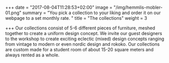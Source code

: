 +++
date = "2017-08-04T11:28:53+02:00"
image = "/img/hemmlis-mobler-01.png"
summary = "You pick a collection to your liking and order it on our webpage to a set monthly rate. "
title = "The collections"
weight = 3

+++
Our collections consist of 5-6 different pieces of furniture, meshed together to create a uniform design concept. We invite our guest designers to the workshop to create exciting eclectic (mixed) design concepts ranging from vintage to modern or even nordic design and rokoko. Our collections are custom made  for a student room of about  15-20 square meters and always rented as a whole. 